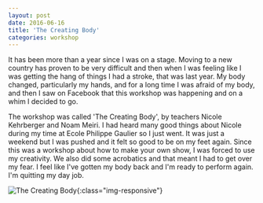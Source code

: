```yaml
---
layout: post
date: 2016-06-16
title: 'The Creating Body'
categories: workshop
---
```


It has been more than a year since I was on a stage. Moving to a new country has
proven to be very difficult and then when I was feeling like I was getting the
hang of things I had a stroke, that was last year. My body changed, particularly
my hands, and for a long time I was afraid of my body, and then I saw on Facebook
that this workshop was happening and on a whim I decided to go.

The workshop was called 'The Creating Body', by teachers Nicole
Kehrberger and Noam Meiri. I had heard many good things about Nicole during my
time at Ecole Philippe Gaulier so I just went. It was just a weekend but I was
pushed and it felt so good to be on my feet again. Since this was a workshop
about how to make your own show, I was forced to use my creativity. We also did
some acrobatics and that meant I had to get over my fear. I feel like I've
gotten my body back and I'm ready to perform again. I'm quitting my day job.

![The Creating Body](https://image.ibb.co/jQuunR/The_creating_body.jpg){:class="img-responsive"}
